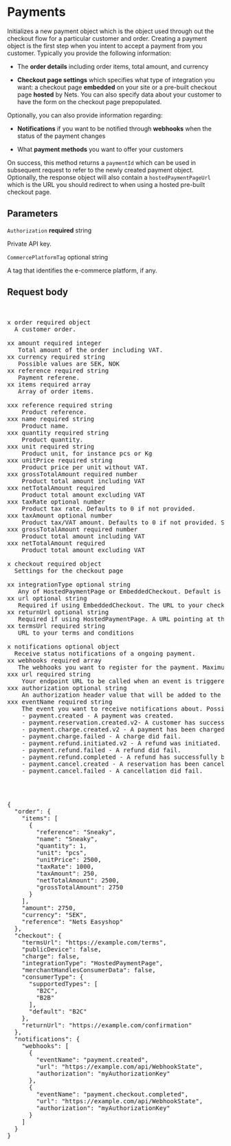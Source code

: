 # Payments


Initializes a new payment object which is the object used through out the checkout flow for a particular customer and order. Creating a payment object is the first step when you intent to accept a payment from you customer. Typically you provide the following information:
      
- The **order details** including order items, total amount, and currency
      
- **Checkout page settings** which specifies what type of integration you want: a checkout page **embedded** on your site or a pre-built checkout page **hosted** by Nets. You can also specify data about your customer to have the form on the checkout page prepopulated.
      
      
Optionally, you can also provide information regarding:
      
- **Notifications** if you want to be notified through **webhooks** when the status of the payment changes
      
- What **payment methods** you want to offer your customers
      
      
On success, this method returns a <code>paymentId</code> which can be used in subsequent request to refer to the newly created payment object. Optionally, the response object will also contain a <code >hostedPaymentPageUrl</code> which is the URL you should redirect to when using a hosted pre-built checkout page. 


## Parameters

<code>Authorization</code> **required** string

Private API key.


<code>CommercePlatformTag</code> optional string

A tag that identifies the e-commerce platform, if any. 


## Request body
<pre>
      

x order required object  
  A customer order.  

xx amount required integer   
   Total amount of the order including VAT.  
xx currency required string   
   Possible values are SEK, NOK
xx reference required string  
   Payment referene.  
xx items required array  
   Array of order items.  

xxx reference required string  
    Product reference.  
xxx name required string
    Product name.
xxx quantity required string
    Product quantity.
xxx unit required string
    Product unit, for instance pcs or Kg
xxx unitPrice required string
    Product price per unit without VAT.
xxx grossTotalAmount required number
    Product total amount including VAT
xxx netTotalAmount required 
    Product total amount excluding VAT
xxx taxRate optional number
    Product tax rate. Defaults to 0 if not provided.
xxx taxAmount optional number
    Product tax/VAT amount. Defaults to 0 if not provided. Should include the total tax amount for the entire order row.
xxx grossTotalAmount required number
    Product total amount including VAT
xxx netTotalAmount required 
    Product total amount excluding VAT
       
x checkout required object
  Settings for the checkout page

xx integrationType optional string
   Any of HostedPaymentPage or EmbeddedCheckout. Default is EmbeddedCheckout.
xx url optional string
   Required if using EmbeddedCheckout. The URL to your checkout page which will embed the checkout view. Required so that load Checkout.js loads correctly. 
xx returnUrl optional string
   Required if using HostedPaymentPage. A URL pointing at the page on your site that the customer should return to when the customer has completed the payment. Only relevant if using HostedPaymentPage.
xx termsUrl required string
   URL to your terms and conditions

x notifications optional object
  Receive status notifications of a ongoing payment.
xx webhooks required array
   The webhooks you want to register for the payment. Maximum number of webhooks is 32.
xxx url required string
    Your endpoint URL to be called when an event is triggered. The endpoint should support HTTPS. Maximum lenght is 256 characters.
xxx authorization optional string
    An authorization header value that will be added to the callback request from Nets to your webhook endpoint. Must be a alphanumeric string with a length between 8 to 32  characters.
xxx eventName required string
    The event you want to receive notifications about. Possible values are:
    - payment.created - A payment was created.
    - payment.reservation.created.v2- A customer has successfully created a reservation.
    - payment.charge.created.v2 - A payment has been charged (partially or fully).
    - payment.charge.failed - A charge did fail.
    - payment.refund.initiated.v2 - A refund was initiated.
    - payment.refund.failed - A refund did fail.
    - payment.refund.completed - A refund has successfully been completed.
    - payment.cancel.created - A reservation has been canceled.
    - payment.cancel.failed - A cancellation did fail.
       
       
</pre>
       
     





<pre>

{
  "order": {
    "items": [
      {
        "reference": "Sneaky",
        "name": "Sneaky",
        "quantity": 1,
        "unit": "pcs",
        "unitPrice": 2500,
        "taxRate": 1000,
        "taxAmount": 250,
        "netTotalAmount": 2500,
        "grossTotalAmount": 2750
      }
    ],
    "amount": 2750,
    "currency": "SEK",
    "reference": "Nets Easyshop"
  },
  "checkout": {
    "termsUrl": "https://example.com/terms",
    "publicDevice": false,
    "charge": false,
    "integrationType": "HostedPaymentPage",
    "merchantHandlesConsumerData": false,
    "consumerType": {
      "supportedTypes": [
        "B2C",
        "B2B"
      ],
      "default": "B2C"
    },
    "returnUrl": "https://example.com/confirmation"
  },
  "notifications": {
    "webhooks": [
      {
        "eventName": "payment.created",
        "url": "https://example.com/api/WebhookState",
        "authorization": "myAuthorizationKey"
      },
      {
        "eventName": "payment.checkout.completed",
        "url": "https://example.com/api/WebhookState",
        "authorization": "myAuthorizationKey"
      }
    ]
  }
}
</pre>
